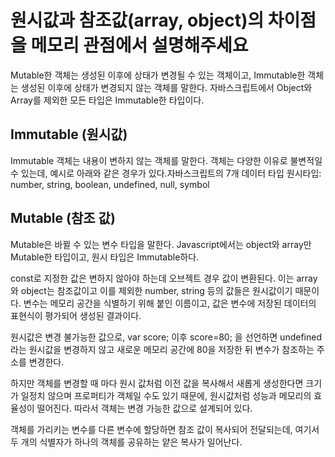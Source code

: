 
# 원시값과 참조값(array, object)의 차이점을 메모리 관점에서 설명해주세요

Mutable한 객체는 생성된 이후에 상태가 변경될 수 있는 객체이고, Immutable한 객체는 생성된 이후에 상태가 변경되지 않는 객체를 말한다. 자바스크립트에서 Object와 Array를 제외한 모든 타입은 Immutable한 타입이다.

## Immutable (원시값)
Immutable 객체는 내용이 변하지 않는 객체를 말한다. 객체는 다양한 이유로 불변적일 수 있는데, 예시로 아래와 같은 경우가 있다.자바스크립트의 7개 데이터 타입 원시타입: number, string, boolean, undefined, null, symbol

## Mutable (참조 값)
Mutable은 바뀔 수 있는 변수 타입을 말한다. Javascript에서는 object와 array만 Mutable한 타입이고, 원시 타입은 Immutable하다.


const로 지정한 값은 변하지 않아야 하는데 오브젝트 경우 값이 변환된다. 이는 array와 object는 참조값이고 이를 제외한 number, string 등의 값들은 원시값이기 때문이다. 변수는 메모리 공간을 식별하기 위해 붙인 이름이고, 값은 변수에 저장된 데이터의 표현식이 평가되어 생성된 결과이다.

원시값은 변경 불가능한 값으로, var score; 이후 score=80; 을 선언하면 undefined라는 원시값을 변경하지 않고 새로운 메모리 공간에 80을 저장한 뒤 변수가 참조하는 주소를 변경한다.

하지만 객체를 변경할 때 마다 원시 값처럼 이전 값을 복사해서 새롭게 생성한다면 크기가 일정치 않으며 프로퍼티가 객체일 수도 있기 때문에, 원시값처럼 성능과 메모리의 효율성이 떨어진다. 따라서 객체는 변경 가능한 값으로 설계되어 있다.

객체를 가리키는 변수를 다른 변수에 할당하면 참조 값이 복사되어 전달되는데, 여기서 두 개의 식별자가 하나의 객체를 공유하는 얕은 복사가 일어난다.

